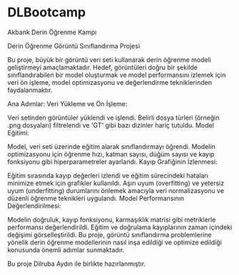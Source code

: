 # DLBootcamp
Akbank Derin Öğrenme Kampı

Derin Öğrenme Görüntü Sınıflandırma Projesi

Bu proje, büyük bir görüntü veri seti kullanarak derin öğrenme modeli geliştirmeyi amaçlamaktadır. Hedef, görüntüleri doğru bir şekilde sınıflandırabilen bir model oluşturmak ve model performansını izlemek için veri ön işleme, model optimizasyonu ve değerlendirme tekniklerinden faydalanmaktır.

Ana Adımlar:
Veri Yükleme ve Ön İşleme:

Veri setinden görüntüler yüklendi ve işlendi.
Belirli dosya türleri (örneğin .png dosyaları) filtrelendi ve 'GT' gibi bazı dizinler hariç tutuldu.
Model Eğitimi:

Model, veri seti üzerinde eğitim alarak sınıflandırmayı öğrendi.
Modelin optimizasyonu için öğrenme hızı, katman sayısı, düğüm sayısı ve kayıp fonksiyonu gibi hiperparametreler ayarlandı.
Kayıp Grafiğinin İzlenmesi:

Eğitim sırasında kayıp değerleri izlendi ve eğitim sürecindeki hataları minimize etmek için grafikler kullanıldı.
Aşırı uyum (overfitting) ve yetersiz uyum (underfitting) durumlarını önlemek amacıyla veri normalizasyonu ve düzenli öğrenme teknikleri uygulandı.
Model Performansının Değerlendirilmesi:

Modelin doğruluk, kayıp fonksiyonu, karmaşıklık matrisi gibi metriklerle performansı değerlendirildi.
Eğitim ve doğrulama kayıplarının zaman içindeki değişimi görselleştirildi.
Bu proje, görüntü sınıflandırma problemlerine yönelik derin öğrenme modellerinin nasıl inşa edildiği ve optimize edildiği konusunda önemli adımlar sunmaktadır.

Bu proje Dilruba Aydın ile birlikte hazırlanmıştır.
